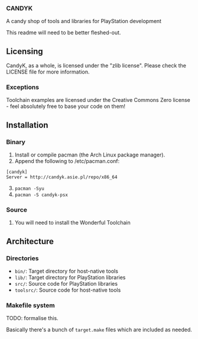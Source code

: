 ### CANDYK
A candy shop of tools and libraries for PlayStation development

This readme will need to be better fleshed-out.

## Licensing

CandyK, as a whole, is licensed under the "zlib license". Please check the LICENSE file for more information.

### Exceptions

Toolchain examples are licensed under the Creative Commons Zero license - feel absolutely free to base your code on them!

## Installation

### Binary

1. Install or compile pacman (the Arch Linux package manager).
2. Append the following to /etc/pacman.conf:

```
[candyk]
Server = http://candyk.asie.pl/repo/x86_64
```

3. `pacman -Syu`
4. `pacman -S candyk-psx`

### Source
1. You will need to install the Wonderful Toolchain

## Architecture

### Directories

* `bin/`: Target directory for host-native tools
* `lib/`: Target directory for PlayStation libraries
* `src/`: Source code for PlayStation libraries
* `toolsrc/`: Source code for host-native tools

### Makefile system

TODO: formalise this.

Basically there's a bunch of `target.make` files which are included as needed.


